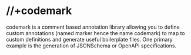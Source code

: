 # //+codemark

codemark is a comment based annotation library allowing you to define custom
annotations (named marker hence the name codemark) to map to custom definitions
and generate useful boilerplate files. One primary example is the generation of
JSONSchema or OpenAPI specifications.
